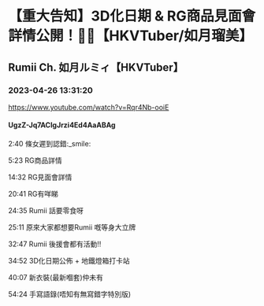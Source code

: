 # 【重大告知】3D化日期 & RG商品見面會詳情公開！🎉🎉【HKVTuber/如月瑠美】

## Rumii Ch. 如月ルミィ【HKVTuber】

### 2023-04-26 13:31:20

https://www.youtube.com/watch?v=Rqr4Nb-ooiE

#### UgzZ-Jq7ACIgJrzi4Ed4AaABAg

2:40 條女遲到認錯:_smile:

5:23 RG商品詳情

14:32 RG見面會詳情

20:41 RG有咩睇

24:35 Rumii 話要零食呀

25:11 原來大家都想要Rumii 嘅等身大立牌

32:47 Rumii 後援會都有活動!!

34:52 3D化日期公佈 + 地鐵燈箱打卡站

40:07 新衣裝(最新嗰套)仲未有 

54:24 手寫語錄(唔知有無寫錯字特別版)

